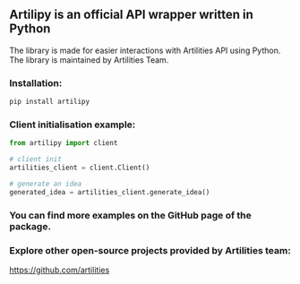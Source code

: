 ## Artilipy is an official API wrapper written in Python
The library is made for easier interactions with Artilities API using Python. The library is maintained by Artilities Team.

### Installation:
```python
pip install artilipy
```

### Client initialisation example:

```python
from artilipy import client

# client init
artilities_client = client.Client()

# generate an idea
generated_idea = artilities_client.generate_idea()
```

### You can find more examples on the GitHub page of the package.

### Explore other open-source projects provided by Artilities team:
https://github.com/artilities
